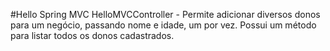 #Hello Spring MVC
HelloMVCController - Permite adicionar diversos donos para um negócio, passando nome e idade, um por vez.
Possui um método para listar todos os donos cadastrados.
